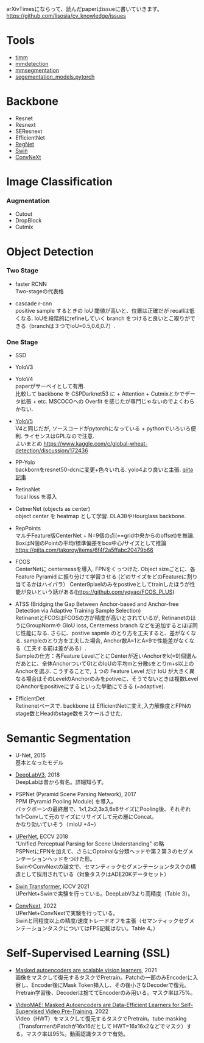 arXivTimesにならって、読んだpaperはissueに書いていきます。
https://github.com/lisosia/cv_knowledge/issues

# Tools
- [timm](https://github.com/rwightman/pytorch-image-models)
- [mmdetection](https://github.com/open-mmlab/mmdetection)
- [mmsegmentation](https://github.com/open-mmlab/mmsegmentation)
- [segementation_models.pytorch](https://github.com/qubvel/segmentation_models.pytorch)

# Backbone
- Resnet
- Resnext
- SEResnext
- EfficientNet
- [RegNet](https://openaccess.thecvf.com/content_CVPR_2020/papers/Radosavovic_Designing_Network_Design_Spaces_CVPR_2020_paper.pdf)
- [Swin](https://arxiv.org/abs/2103.14030)
- [ConvNeXt](https://arxiv.org/abs/2201.03545)

# Image Classification
### Augmentation
- Cutout
- DropBlock
- Cutmix

# Object Detection

### Two Stage
- faster RCNN  
Two-stageの代表格

- cascade r-cnn  
positive sample するときの IoU 閾値が高いと、位置は正確だが recallは低くなる.
IoUを段階的にrefineしていく branch をつけると良いとこ取りができる（branchは３つでIoU=0.5,0.6,0.7）.

### One Stage
- SSD
- YoloV3

- YoloV4  
paperがサーベイとして有用.  
比較して backbone を CSPDarknet53 に + Attention + Cutmixとかでデータ拡張 + etc.
MSCOCOへの Overfit を感じたが専門じゃないのでよくわらかない.

- [YoloV5](https://github.com/ultralytics/yolov5)  
V4と同じだが, ソースコードがpytorchになっている + pythonでいろいろ便利. ライセンスはGPLなので注意.  
よいまとめ https://www.kaggle.com/c/global-wheat-detection/discussion/172436

- PP-Yolo  
backbornをresnet50-dcnに変更+色々いれる. yolo4より良いと主張.
[qiita記事](https://qiita.com/takoroy/items/275af2b44a68fc4bb356)

- RetinaNet  
focal loss を導入

- CetnerNet (objects as center)  
object center を heatmap として学習.
DLA38やHourglass backbone.

- RepPoints  
マルチFeature版CenterNet + N=9個の点(==grid中央からのoffset)を推論.  
BoxはN個のPointの平均/標準偏差をbox中心/サイズとして推論  
https://qiita.com/takoroy/items/6f4f2a5ffabc20479b66

- FCOS  
CenterNetに centernessを導入.
FPNをくっつけた.
Object sizeごとに、各 Feature Pyramid に振り分けて学習させる (どのサイズをどのFeatureに割り当てるかはハイパラ）
Center9pixelのみをpostiveとしてtrainしたほうが性能が良いという話がある(https://github.com/yqyao/FCOS_PLUS)

- ATSS (Bridging the Gap Between Anchor-based and Anchor-free Detection via Adaptive Training Sample Selection)  
RetinanetとFCOSはFCOSの方が精度が高いとされているが, RetinanetのほうにGroupNormや GIoU loss, Centerness branch などを追加するとほぼ同じ性能になる.
さらに、postive sapmle のとり方を工夫すると、差がなくなる. sampleのとり方を工夫した場合, Anchor数A=1とA=9で性能差がなくなる（工夫する前は差がある）.  
Sampleの仕方：各Feature LevelごとにCenterが近いAnchorをk(=9)個選んだあとに、全体AnchorついてGtとのIoUの平均mと分散sをとりm+s以上のAnchorを選ぶ. こうすることで, １つの Feature Level だけ IoU が大きく異なる場合はそのLevelのAnchorのみをpotiveに、そうでないときは複数LevelのAnchorをpositiveにするといった挙動にできる (=adaptive).

- EfficientDet  
Retinenetベースで. backbone は EfficientNetに変え,入力解像度とFPNのstage数とHeadのstage数をスケールさせた.

# Semantic Segmentation

- U-Net, 2015  
基本となったモデル

- [DeepLabV3](https://arxiv.org/pdf/1802.02611.pdf), 2018  
DeepLabは昔から有名。詳細知らず。

- PSPNet (Pyramid Scene Parsing Network), 2017  
PPM (Pyramid Pooling Module) を導入。  
バックボーンの最終層で、1x1,2x2,3x3,6x6サイズにPooling後、それぞれ 1x1-Convして元のサイズにリサイズして元の層にConcat。  
かなり効いていそう（mIoU +4~）

- [UPerNet](https://arxiv.org/abs/1807.10221v1), ECCV 2018  
"Unified Perceptual Parsing for Scene Understanding" の略  
PSPNetにFPNを加えて、さらにOptoinalな分類ヘッドや第２第３のセグメンテーションヘッドをつけた形。  
SwinやConvNextの論文で、セマンティックセグメンテーションタスクの構造として採用されている（対象タスクはADE20Kデータセット）  

- [Swin Transformer](https://arxiv.org/abs/2103.14030), ICCV 2021  
UPerNet+Swinで実験を行っている。DeepLabV3より高精度（Table 3）。

- [ConvNext](https://arxiv.org/abs/2201.03545), 2022  
UPerNet+ConvNextで実験を行っている。  
Swinと同程度以上の精度/速度トレードオフを主張（セマンティックセグメンテーションタスクについてはFPS記載はない。Table 4。）

# Self-Supervised Learning (SSL)

- [Masked autoencoders are scalable vision learners](https://arxiv.org/abs/2203.12602), 2021  
画像をマスクして復元するタスクでPretrain。Patchの一部のみEncoderに入寮し、Encoder後にMask Token挿入し、その後小さなDecoderで復元。Pretrain学習後、Decoderは捨ててEncoderのみ用いる。マスク率は75%。

- [VideoMAE: Masked Autoencoders are Data-Efficient Learners for Self-Supervised Video Pre-Training](https://arxiv.org/abs/2203.12602), 2022  
Video（HWT）をマスクして復元するタスクでPretrain。tube masking（TransformerのPatchが16x16だとして HWT=16x16x2などでマスク）する。マスク率は95%。動画認識タスクで有効。
